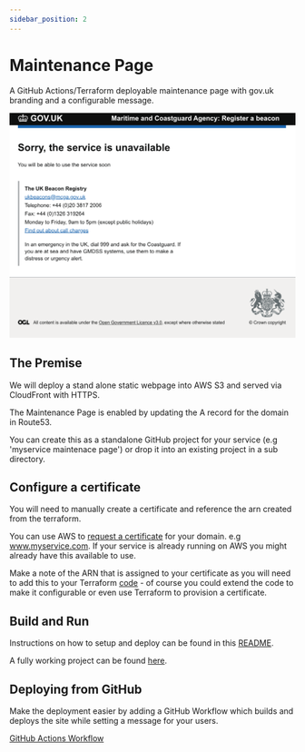 ```yaml
---
sidebar_position: 2
---
```


# Maintenance Page

A GitHub Actions/Terraform deployable maintenance page with gov.uk branding and a configurable message.

![Maintenance Page](screenshots/maintenance-page.png)

## The Premise

We will deploy a stand alone static webpage into AWS S3 and served via CloudFront with HTTPS.

The Maintenance Page is enabled by updating the A record for the domain in Route53.

You can create this as a standalone GitHub project for your service (e.g 'myservice maintenace page') or drop it into an existing project in a sub directory.

## Configure a certificate

You will need to manually create a certificate and reference the arn created from the terraform.

You can use AWS to [request a certificate](https://eu-west-2.console.aws.amazon.com/acm/home?region=eu-west-2#/privatewizard/) for your domain. e.g www.myservice.com. If your service is already running on AWS you might already have this available to use.

Make a note of the ARN that is assigned to your certificate as you will need to add this to your Terraform [code](https://github.com/struds/ops-cookbook/blob/main/example-code/maintenance-page/cloudfront.tf) - of course you could extend the code to make it configurable or even use Terraform to provision a certificate.

## Build and Run

Instructions on how to setup and deploy can be found in this [README](https://github.com/struds/ops-cookbook/blob/main/example-code/maintenance-page/README.md).

A fully working project can be found [here](https://github.com/struds/ops-cookbook/blob/main/example-code/maintenance-page).

## Deploying from GitHub

Make the deployment easier by adding a GitHub Workflow which builds and deploys the site while setting a message for your users.

[GitHub Actions Workflow](https://github.com/struds/ops-cookbook/blob/main/example-code/maintenance-page/workflows/maintenance-page.yml)



